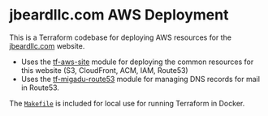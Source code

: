 # jbeardllc.com AWS Deployment

This is a Terraform codebase for deploying AWS resources for the
[jbeardllc.com](https://jbeardllc.com) website.

* Uses the [tf-aws-site](https://github.com/joshbeard/tf-aws-site) module for
  deploying the common resources for this website (S3, CloudFront, ACM, IAM, Route53)
* Uses the [tf-migadu-route53](https://github.com/joshbeard/tf-migadu-route53)
  module for managing DNS records for mail in Route53.

The [`Makefile`](Makefile) is included for local use for running Terraform in Docker.
